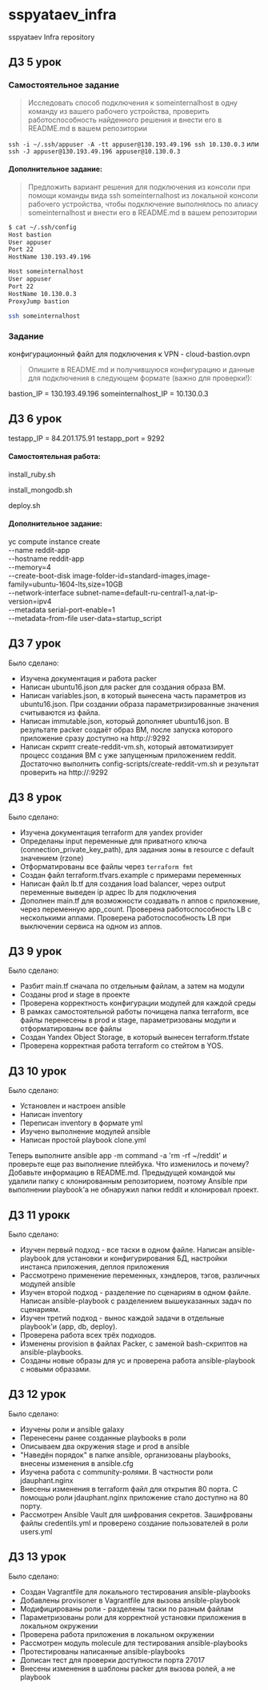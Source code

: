 # sspyataev_infra
sspyataev Infra repository

## ДЗ 5 урок

### Самостоятельное задание
>Исследовать способ подключения к someinternalhost в одну
>команду из вашего рабочего устройства, проверить
>работоспособность найденного решения и внести его в
>README.md в вашем репозитории

`ssh -i ~/.ssh/appuser -A -tt appuser@130.193.49.196 ssh 10.130.0.3`
или
`ssh -J appuser@130.193.49.196 appuser@10.130.0.3`

#### Дополнительное задание:
>Предложить вариант решения для подключения из консоли при
>помощи команды вида ssh someinternalhost из локальной
>консоли рабочего устройства, чтобы подключение выполнялось по
>алиасу someinternalhost и внести его в README.md в вашем
>репозитории

```sh
$ cat ~/.ssh/config
Host bastion
User appuser
Port 22
HostName 130.193.49.196

Host someinternalhost
User appuser
Port 22
HostName 10.130.0.3
ProxyJump bastion

ssh someinternalhost
```

### Задание
конфигурационный файл для подключения к VPN - cloud-bastion.ovpn

>Опишите в README.md и получившуюся конфигурацию и данные
>для подключения в следующем формате (важно для проверки!):

bastion_IP = 130.193.49.196
someinternalhost_IP = 10.130.0.3

## ДЗ 6 урок

testapp_IP = 84.201.175.91
testapp_port = 9292

#### Самостоятельная работа:
install_ruby.sh

install_mongodb.sh

deploy.sh

#### Дополнительное задание:
yc compute instance create \
  --name reddit-app \
  --hostname reddit-app \
  --memory=4 \
  --create-boot-disk image-folder-id=standard-images,image-family=ubuntu-1604-lts,size=10GB \
  --network-interface subnet-name=default-ru-central1-a,nat-ip-version=ipv4 \
  --metadata serial-port-enable=1 \
  --metadata-from-file user-data=startup_script

## ДЗ 7 урок
Было сделано:
* Изучена документация и работа packer
* Написан ubuntu16.json для packer для создания образа ВМ.
* Написан variables.json, в который вынесена часть параметров из ubuntu16.json. При создании образа параметризированные значения считываются из файла.
* Написан immutable.json, который дополняет ubuntu16.json. В результате packer создаёт образ ВМ, после запуска которого приложение сразу доступно на http://<publicIp>:9292
* Написан скрипт create-reddit-vm.sh, который автоматизирует процесс создания ВМ с уже запущенным приложением reddit. Достаточно выполнить config-scripts/create-reddit-vm.sh и результат проверить на http://<publicIp>:9292

## ДЗ 8 урок
Было сделано:
* Изучена документация terraform для yandex provider
* Определаны input переменные для приватного ключа (connection_private_key_path), для задания зоны в resource с default значением (rzone)
* Отформатированы все файлы через `terraform fmt`
* Создан файл terraform.tfvars.example с примерами переменных
* Написан файл lb.tf для создания load balancer, через output переменные выведен ip адрес lb для подключения
* Дополнен main.tf для возможности создавать n аппов с приложение, через переменную app_count. Проверена работоспособность LB с несколькими аппами. Проверена работоспособность LB при выключении сервиса на одном из аппов.

## ДЗ 9 урок
Было сделано:
* Разбит main.tf сначала по отдельным файлам, а затем на модули
* Созданы prod и stage в проекте
* Проверена корректность конфигурации модулей для каждой среды
* В рамках самостоятельной работы почищена папка terraform, все файлы перенесены в prod и stage, параметризованы модули и отформатированы все файлы
* Создан Yandex Object Storage, в который вынесен terraform.tfstate
* Проверена корректная работа terraform со стейтом в YOS.

## ДЗ 10 урок
Было сделано:
* Установлен и настроен ansible
* Написан inventory
* Переписан inventory в формате yml
* Изучено выполнение модулей ansible
* Написан простой playbook clone.yml

Теперь выполните ansible app -m command -a 'rm -rf ~/reddit'
и проверьте еще раз выполнение плейбука. Что изменилось и почему?
Добавьте информацию в README.md.
Предыдущей командой мы удалили папку с клонированным репозиторием, поэтому Ansible при выполнении playbook'а не обнаружил папки reddit и клонировал проект.

## ДЗ 11 урокк
Было сделано:
* Изучен первый подход - все таски в одном файле. Написан ansible-playbook для установки и конфигурирования БД, настройки инстанса приложения, деплоя приложения
* Рассмотрено применение переменных, хэндлеров, тэгов, различных модулей ansible
* Изучен второй подход - разделение по сценариям в одном файле. Написан ansible-playbook с разделением вышеуказанных задач по сценариям.
* Изучен третий подход - вынос каждой задачи в отдельные playbook'и (app, db, deploy).
* Проверена работа всех трёх подходов.
* Изменены provision в файлах Packer, с заменой bash-скриптов на ansible-playbooks.
* Созданы новые образы для yc и проверена работа ansible-playbook с новыми образами.

## ДЗ 12 урок
Было сделано:
* Изучены роли и ansible galaxy
* Перенесены ранее созданные playbooks в роли
* Описываем два окружения stage и prod в ansible
* "Наведён порядок" в папке ansible, организованы playbooks, внесены изменения в ansible.cfg
* Изучена работа с community-ролями. В частности роли jdauphant.nginx
* Внесены изменения в terraform файл для открытия 80 порта. С помощью роли jdauphant.nginx приложение стало доступно на 80 порту.
* Рассмотрен Ansible Vault для шифрования секретов. Зашифрованы файлы credentils.yml и проверено создание пользователей в роли users.yml

## ДЗ 13 урок
Было сделано:
* Создан Vagrantfile для локального тестирования ansible-playbooks
* Добавлены provisoner в Vagrantfile для вызова ansible-playbook
* Модифицированы роли - разделены таски по разным файлам
* Параметризованы роли для корректной установки приложения в локальном окружении
* Проверена работа приложения в локальном окружении
* Рассмотрен модуль molecule для тестирования ansible-playbooks
* Протестированы написанные ansible-playbooks
* Дописан тест для проверки доступности порта 27017
* Внесены изменения в шаблоны packer для вызова ролей, а не playbook

